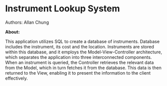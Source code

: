 # Instrument Lookup System
Authors: Allan Chung

**About:**

This application utilizes SQL to create a database of instruments. Database includes the instrument, its cost and the location. Instruments are stored within this database, and it employs the Model-View-Controller architecture, which separates the application into three interconnected components. When an instrument is queried, the Controller retrieves the relevant data from the Model, which in turn fetches it from the database. This data is then returned to the View, enabling it to present the information to the client effectively. 
